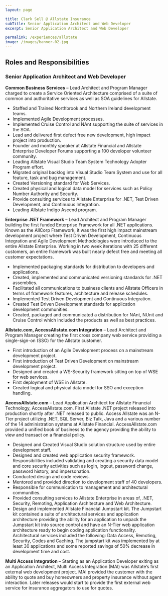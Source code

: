 ```yaml
---
layout: page

title: Clark Sell @ Allstate Insurance
subTitle: Senior Application Architect and Web Developer
excerpt: Senior Application Architect and Web Developer

permalink: /experiences/allstate
image: /images/banner-02.jpg
---
```


## Roles and Responsibilities

### Senior Application Architect and Web Developer

**Common Business Services** – Lead Architect and Program Manager charged to create a Service Oriented Architecture comprised of a suite of common and authoritative services as well as SOA guidelines for Allstate.
* Staffed and Trained Northbrook and Northern Ireland development teams.
* Implemented Agile Development processes.
* Implemented Cruise Control and NAnt supporting the suite of services in the SOA.
* Lead and delivered first defect free new development, high impact project into production.
* Founder and monthly speaker at Allstate Financial and Allstate Enterprise Developer Forums supporting a 100 developer volunteer community.
* Leading Allstate Visual Studio Team System Technology Adopter Program effort.
* Migrated original backlog into Visual Studio Team System and use for all feature, task and bug management.
* Created Versioning standard for Web Services.
* Created physical and logical data model for services such as Policy Number Authority and Security.
* Provide consulting services to Allstate Enterprise for .NET, Test Driven Development, and Continuous Integration.
* Leading Allstate Indigo Ascend program.

**Enterprise .NET Framework** – Lead Architect and Program Manager building the first funded Enterprise Framework for all .NET applications. Known as the AllCorp Framework, it was the first high impact mainstream development project where Test Driven Development, Continuous Integration and Agile Development Methodologies were introduced to the entire Allstate Enterprise. Working in two week iterations with 25 different customers, an entire framework was built nearly defect free and meeting all customer expectations.
* Implemented packaging standards for distribution to developers and applications.
* Created, implemented and communicated versioning standards for .NET assemblies.
* Facilitated all communications to business clients and Allstate Officers in terms of framework features, architecture and release schedules.
* Implemented Test Driven Development and Continuous Integration.
* Created Test Driven Development standards for application development communities.
* Created, packaged and communicated a distribution for NAnt, NUnit and Cruise Control which included the products as well as best practices.

**Allstate.com, AccessAllstate.com Integration** – Lead Architect and Program Manager creating the first cross company web service providing a single-sign-on (SSO) for the Allstate customer.
* First introduction of an Agile Development process on a mainstream development project.
* First introduction of Test Driven Development on mainstream development project.
* Designed and created a WS-Security framework sitting on top of WSE for web services.
* First deployment of WSE in Allstate.
* Created logical and physical data model for SSO and exception handling.

**AccessAllstate.com** – Lead Application Architect for Allstate Financial Technology, AccessAllstate.com. First Allstate .NET project released into production shortly after .NET released to public. Access Allstate was an N-Tier project utilizing .NET, SQL Server, Biz Talk, Java and a various number of the 14 administration systems at Allstate Financial. AccessAllstate.com provided a unified book of business to the agency providing the ability to view and transact on a financial policy.
* Designed and Created Visual Studio solution structure used by entire development staff.
* Designed and created web application security framework. Responsibilities included validating and creating a security data model and core security activities such as login, logout, password change, password history, and impersonation.
* Conducted design and code reviews.
* Mentored and provided direction to development staff of 40 developers.
* Responsible for communication to management and architectural communities.
* Provided consulting services to Allstate Enterprise in areas of, .NET, Security, Remoting, Application Architecture and Web Architecture.
* Design and implemented Allstate Financial Jumpstart kit. The Jumpstart kit contained a suite of architectural services and application architecture providing the ability for an application to unpack the Jumpstart kit into source control and have an N-Tier web application architecture ready to begin coding application functionality. Architectural services included the following: Data Access, Remoting, Security, Codes and Caching. The jumpstart kit was implemented by at least 30 applications and some reported savings of 50% decrease in development time and cost.

**Multi Access Integration** – Starting as an Application Developer exiting as an Application Architect, Multi Access Integration (MAI) was Allstate’s first external web development project. MAI provided the customer with the ability to quote and buy homeowners and property insurance without agent interaction. Later releases would start to provide the first external web service for insurance aggregators to use for quotes.
